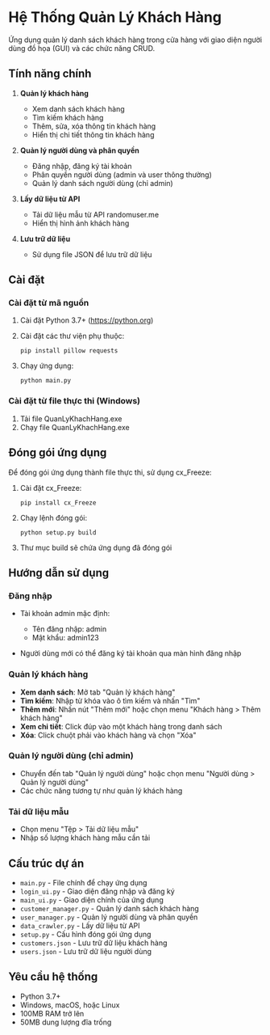 # Hệ Thống Quản Lý Khách Hàng

Ứng dụng quản lý danh sách khách hàng trong cửa hàng với giao diện người dùng đồ họa (GUI) và các chức năng CRUD.

## Tính năng chính

1. **Quản lý khách hàng**
   - Xem danh sách khách hàng
   - Tìm kiếm khách hàng
   - Thêm, sửa, xóa thông tin khách hàng
   - Hiển thị chi tiết thông tin khách hàng

2. **Quản lý người dùng và phân quyền**
   - Đăng nhập, đăng ký tài khoản
   - Phân quyền người dùng (admin và user thông thường)
   - Quản lý danh sách người dùng (chỉ admin)

3. **Lấy dữ liệu từ API**
   - Tải dữ liệu mẫu từ API randomuser.me
   - Hiển thị hình ảnh khách hàng

4. **Lưu trữ dữ liệu**
   - Sử dụng file JSON để lưu trữ dữ liệu

## Cài đặt

### Cài đặt từ mã nguồn

1. Cài đặt Python 3.7+ (https://python.org)

2. Cài đặt các thư viện phụ thuộc:
   ```
   pip install pillow requests
   ```

3. Chạy ứng dụng:
   ```
   python main.py
   ```

### Cài đặt từ file thực thi (Windows)

1. Tải file QuanLyKhachHang.exe
2. Chạy file QuanLyKhachHang.exe

## Đóng gói ứng dụng

Để đóng gói ứng dụng thành file thực thi, sử dụng cx_Freeze:

1. Cài đặt cx_Freeze:
   ```
   pip install cx_Freeze
   ```

2. Chạy lệnh đóng gói:
   ```
   python setup.py build
   ```

3. Thư mục build sẽ chứa ứng dụng đã đóng gói

## Hướng dẫn sử dụng

### Đăng nhập

- Tài khoản admin mặc định:
  - Tên đăng nhập: admin
  - Mật khẩu: admin123

- Người dùng mới có thể đăng ký tài khoản qua màn hình đăng nhập

### Quản lý khách hàng

- **Xem danh sách**: Mở tab "Quản lý khách hàng"
- **Tìm kiếm**: Nhập từ khóa vào ô tìm kiếm và nhấn "Tìm"
- **Thêm mới**: Nhấn nút "Thêm mới" hoặc chọn menu "Khách hàng > Thêm khách hàng"
- **Xem chi tiết**: Click đúp vào một khách hàng trong danh sách
- **Xóa**: Click chuột phải vào khách hàng và chọn "Xóa"

### Quản lý người dùng (chỉ admin)

- Chuyển đến tab "Quản lý người dùng" hoặc chọn menu "Người dùng > Quản lý người dùng"
- Các chức năng tương tự như quản lý khách hàng

### Tải dữ liệu mẫu

- Chọn menu "Tệp > Tải dữ liệu mẫu"
- Nhập số lượng khách hàng mẫu cần tải

## Cấu trúc dự án

- `main.py` - File chính để chạy ứng dụng
- `login_ui.py` - Giao diện đăng nhập và đăng ký
- `main_ui.py` - Giao diện chính của ứng dụng
- `customer_manager.py` - Quản lý danh sách khách hàng
- `user_manager.py` - Quản lý người dùng và phân quyền
- `data_crawler.py` - Lấy dữ liệu từ API
- `setup.py` - Cấu hình đóng gói ứng dụng
- `customers.json` - Lưu trữ dữ liệu khách hàng
- `users.json` - Lưu trữ dữ liệu người dùng

## Yêu cầu hệ thống

- Python 3.7+
- Windows, macOS, hoặc Linux
- 100MB RAM trở lên
- 50MB dung lượng đĩa trống 
